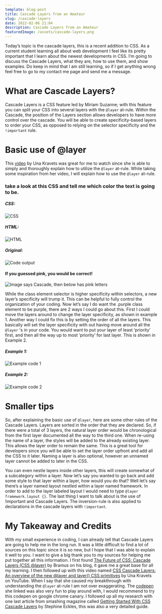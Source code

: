 ```yaml
---
template: blog-post
title: Cascade Layers from an Amateur
slug: /cascade-layers
date: 2022-02-06 21:04
description: Cascade Layers from an Amateur
featuredImage: /assets/cascade-layers.png
---
```

Today’s topic is the cascade layers, this is a recent addition to CSS. As a current student learning all about web development I feel like its pretty important that I learn about the newest developments in CSS. I’m going to discuss the Cascade Layers, what they are, how to use them, and show examples. Do keep in mind that I am still learning, so if I get anything wrong feel free to go to my contact me page and send me a message.

# What are Cascade Layers?

Cascade Layers is a CSS feature led by Miriam Suzanne; with this feature you can split your CSS into several layers with the `@layer` at-rule. Within the Cascade, the position of the Layers section allows developers to have more control over the cascade. You will be able to create specificity-based layers to order your CSS, as opposed to relying on the selector specificity and the `!important` rule.

# Basic use of @layer

This [video](https://www.youtube.com/watch?v=ilrPpSQJb3U&ab_channel=UnaKravets) by Una Kravets was great for me to watch since she is able to simply and thoroughly explain how to utilize the `@layer` at-rule. While taking some inspiration from her video, I will explain how to use the `@layer` at-rule.

### take a look at this CSS and tell me which color the text is going to be.

##### CSS:

![CSS](/assets/code-1.png "CSS")

##### HTML:

![HTML](/assets/html1.png "HTML")

##### Original:

![Code output](/assets/orig-output.png "output before")

#### If you guessed pink, you would be correct!

![Image says Cascade, then below has pink letters](/assets/output.png "output after")

While the class element selector is higher specificity within selectors, a new layer’s specificity will trump it. This can be helpful to fully control the organization of your coding. Now let’s say I do want the .purple class element to be purple, there are 2 ways I could go about this. First I could move the layers around to change the layer specificity, as shown in example 1. Another way I could fix this is by setting the order of all the layers. This basically will set the layer specificity with out having move around all the `@layer` 's in your code. You would want to put your layer of least ‘priority’ first, and then all the way up to most ‘priority’ for last layer. This is shown in Example 2.

##### Example 1:

![Example code 1](/assets/example-1.png "Example code 1")

##### Example 2:

![Example code 2](/assets/example-2.png "Example code 2")

# Smaller tips

So, after explaining the basic use of `@layer`, here are some other rules of the Cascade Layers. Layers are sorted in the order that they are declared. So, if there were a total of 3 layers, the natural layer order would be chronological from the first layer documented all the way to the third one. When re-using the name of a layer, the styles will be added to the already existing layer. This allows the layer order to remain the same. This is a great tool for developers since you will be able to set the layer order upfront and add all the CSS to it later. Naming a layer is also optional, however an unnamed layer cannot be added to later in the CSS.

You can even nestle layers inside other layers, this will create somewhat of a subcategory within a layer. Now let’s say you wanted to go back and add some style to that layer within a layer, how would you do that? Well let’s say there’s a layer named layout nestled within a layer named framework. In order to add to the layer labeled layout I would need to type `@layer framework.layout {}`. The last thing I want to talk about is the use of !important and Cascade Layers. The inversion-rule is also applied to declarations in the cascade layers with `!important`.

# My Takeaway and Credits

With my small experience in coding, I can already tell that Cascade Layers are going to help me in the long run. It was a little difficult to find a lot of sources on this topic since it is so new, but I hope that I was able to explain it well to you. I want to give a big thank you to my sources for helping me put together all this information. I first found [The Future of CSS: Cascade Layers (CSS @layer)](https://www.bram.us/2021/09/15/the-future-of-css-cascade-layers-css-at-layer/#cascade-layers--create) by Bramus on his blog, it gave me a great base for all my learning. I then followed up with this video named [CSS Cascade Layers: An overview of the new @layer and layer() CSS primitives](https://www.youtube.com/watch?v=ilrPpSQJb3U&ab_channel=UnaKravets) by Una Kravets on YouTube. When I say that she caused my breakthrough with understanding the `@layer` at-rule I am not over exaggerating. The [codepen](https://codepen.io/web-dot-dev/pen/LYzqPEp) she linked was also very fun to play around with, I would recommend to try this codepen on google chrome canary. I followed up all my research with one last article from smashing magazine called [Getting Started With CSS Cascade Layers](https://www.smashingmagazine.com/2022/01/introduction-css-cascade-layers/) by Stephine Eckles, this was also a very detailed guide.